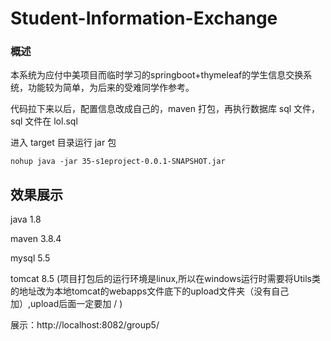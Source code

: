 # Student-Information-Exchange
### 概述
本系统为应付中美项目而临时学习的springboot+thymeleaf的学生信息交换系统，功能较为简单，为后来的受难同学作参考。


代码拉下来以后，配置信息改成自己的，maven 打包，再执行数据库 sql 文件，sql 文件在 lol.sql

进入 target 目录运行 jar 包

```
nohup java -jar 35-s1eproject-0.0.1-SNAPSHOT.jar
```

## 效果展示

java 1.8

maven 3.8.4

mysql 5.5

tomcat 8.5 (项目打包后的运行环境是linux,所以在windows运行时需要将Utils类的地址改为本地tomcat的webapps文件底下的upload文件夹（没有自己加）,upload后面一定要加 / )

展示：http://localhost:8082/group5/
